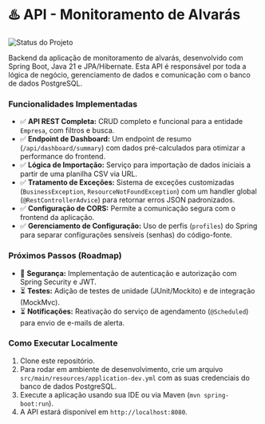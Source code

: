 # ♨️ API - Monitoramento de Alvarás

![Status do Projeto](https://img.shields.io/badge/status-em--desenvolvimento-yellow)

Backend da aplicação de monitoramento de alvarás, desenvolvido com Spring Boot, Java 21 e JPA/Hibernate. Esta API é responsável por toda a lógica de negócio, gerenciamento de dados e comunicação com o banco de dados PostgreSQL.

### Funcionalidades Implementadas
- ✅ **API REST Completa:** CRUD completo e funcional para a entidade `Empresa`, com filtros e busca.
- ✅ **Endpoint de Dashboard:** Um endpoint de resumo (`/api/dashboard/summary`) com dados pré-calculados para otimizar a performance do frontend.
- ✅ **Lógica de Importação:** Serviço para importação de dados iniciais a partir de uma planilha CSV via URL.
- ✅ **Tratamento de Exceções:** Sistema de exceções customizadas (`BusinessException`, `ResourceNotFoundException`) com um handler global (`@RestControllerAdvice`) para retornar erros JSON padronizados.
- ✅ **Configuração de CORS:** Permite a comunicação segura com o frontend da aplicação.
- ✅ **Gerenciamento de Configuração:** Uso de perfis (`profiles`) do Spring para separar configurações sensíveis (senhas) do código-fonte.

### Próximos Passos (Roadmap)
- 🚧 **Segurança:** Implementação de autenticação e autorização com Spring Security e JWT.
- ⏳ **Testes:** Adição de testes de unidade (JUnit/Mockito) e de integração (MockMvc).
- ⏳ **Notificações:** Reativação do serviço de agendamento (`@Scheduled`) para envio de e-mails de alerta.

### Como Executar Localmente
1.  Clone este repositório.
2.  Para rodar em ambiente de desenvolvimento, crie um arquivo `src/main/resources/application-dev.yml` com as suas credenciais do banco de dados PostgreSQL.
3.  Execute a aplicação usando sua IDE ou via Maven (`mvn spring-boot:run`).
4.  A API estará disponível em `http://localhost:8080`.
